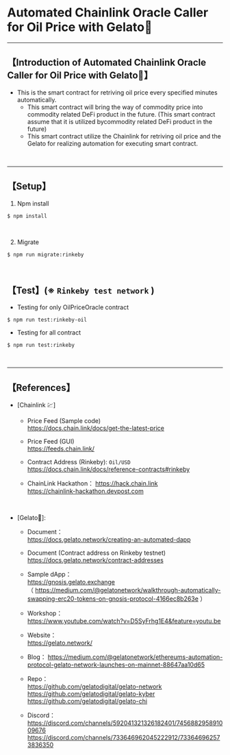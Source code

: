 # Automated Chainlink Oracle Caller for Oil Price with Gelato🍦

***
## 【Introduction of Automated Chainlink Oracle Caller for Oil Price with Gelato🍦】
- This is the smart contract for retriving oil price every specified minutes automatically.
  - This smart contract will bring the way of commodity price into commodity related DeFi product in the future. (This smart contract assume that it is utilized bycommodity related DeFi product in the future)
  - This smart contract utilize the Chainlink for retriving oil price and the Gelato for realizing automation for executing smart contract.

&nbsp;

***

## 【Setup】
1. Npm install
```
$ npm install
```

<br>


2. Migrate
```
$ npm run migrate:rinkeby
```

&nbsp;

## 【Test】(※ `Rinkeby test network` )
- Testing for only OilPriceOracle contract
```
$ npm run test:rinkeby-oil
```


- Testing for all contract
```
$ npm run test:rinkeby
```


<br>

***

## 【References】
- [Chainlink 💹]
  - Price Feed (Sample code)  
    https://docs.chain.link/docs/get-the-latest-price  
  
  - Price Feed (GUI)  
    https://feeds.chain.link/  

  - Contract Address (Rinkeby): `Oil/USD`  
    https://docs.chain.link/docs/reference-contracts#rinkeby   

  - ChainLink Hackathon：
    https://hack.chain.link  
    https://chainlink-hackathon.devpost.com  

<br>

- [Gelato🍦]:
  - Document：  
    https://docs.gelato.network/creating-an-automated-dapp  

  - Document (Contract address on Rinkeby testnet)  
    https://docs.gelato.network/contract-addresses

  - Sample dApp：  
    https://gnosis.gelato.exchange  
    （ https://medium.com/@gelatonetwork/walkthrough-automatically-swapping-erc20-tokens-on-gnosis-protocol-4166ec8b263e ）

  - Workshop：  
    https://www.youtube.com/watch?v=D5SyFrhg1E4&feature=youtu.be   

  - Website：  
    https://gelato.network/
  
  - Blog： 
    https://medium.com/@gelatonetwork/ethereums-automation-protocol-gelato-network-launches-on-mainnet-88647aa10d65
  
  - Repo：  
    https://github.com/gelatodigital/gelato-network 
    https://github.com/gelatodigital/gelato-kyber
    https://github.com/gelatodigital/gelato-chi
  
  - Discord：  
    https://discord.com/channels/592041321326182401/745688295891009676  
    https://discord.com/channels/733646962045222912/733646962573836350  

